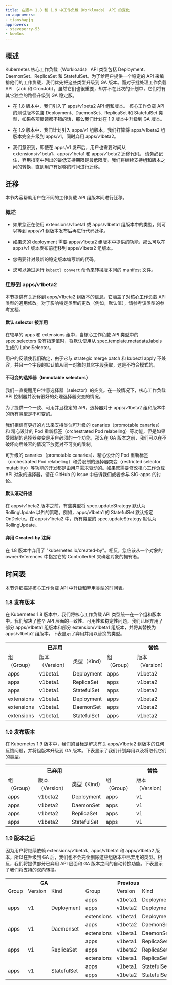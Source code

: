 ```yaml
---
title: 在版本 1.8 和 1.9 中工作负载（Workloads） API 的变化
cn-approvers:
- tianshapjq
approvers:
- steveperry-53
- kow3ns
---
```

<!--
---
title: Workloads API changes in versions 1.8 and 1.9
approvers:
- steveperry-53
- kow3ns
---
-->

<!--
## Overview
-->
## 概述

<!--
The Kubernetes core Workloads API includes the Deployment, DaemonSet, ReplicaSet, and StatefulSet kinds. To provide a stable API for users to orchestrate their workloads, we are prioritizing promoting these kinds to GA. The batch Workloads API (Job and CronJob), while also important, is not part of this effort, and it will have a separate path to GA stability.
-->
Kubernetes 核心工作负载（Workloads） API 类型包括 Deployment、DaemonSet、ReplicaSet 和 StatefulSet。为了给用户提供一个稳定的 API 来编排他们的工作负载，我们优先把这些类型升级到 GA 版本。而对于批处理工作负载 API （Job 和 CronJob），虽然它们也很重要，却并不在此次的计划中，它们将有其它独立的路径升级到 GA 稳定版。

<!--
- In the 1.8 release, we introduce the apps/v1beta2 API group and version. This beta version of the core Workloads API contains the Deployment, DaemonSet,  ReplicaSet, and  StatefulSet kinds, and it is the version we plan to promote to GA in the 1.9 release provided the feedback is positive.
-->
- 在 1.8 版本中，我们引入了 apps/v1beta2 API 组和版本。 核心工作负载 API 的测试版本包含 Deployment、DaemonSet、ReplicaSet 和 StatefulSet 类型，如果各项反馈都不错的话，那么我们计划在 1.9 版本中升级到 GA 版本。

<!--
- In the 1.9 release, we plan to introduce the apps/v1 group version. We intend to promote the apps/v1beta2 group version in its entirety to apps/v1 and to deprecate apps/v1beta2 at that time.
-->
- 在 1.9 版本中，我们计划引入 apps/v1 组版本。我们打算将 apps/v1beta2 组版本完全升级到 apps/v1，同时弃用 apps/v1beta2。

<!--
- We realize that even after the release of apps/v1, users will need time to migrate their code from extensions/v1beta1, apps/v1beta1, and apps/v1beta2. It is important to remember that the minimum support durations listed in the deprecations guidelines are minimums. We will continue to support conversion between groups and versions until users have had sufficient time to migrate.
-->
- 我们意识到，即使在 apps/v1 发布后，用户也需要时间从 extensions/v1beta1、apps/v1beta1 和 apps/v1beta2 迁移代码。 请务必记住，弃用指南中列出的最低支持期限是最低限度。我们将继续支持组和版本之间的转换，直到用户有足够的时间进行迁移。

<!--
## Migration
-->
## 迁移

<!--
This section contains information to assist users in migrating core Workloads API kinds between group versions.
-->
本节内容帮助用户在不同的工作负载 API 组版本间进行迁移。

<!--
### General
-->
### 概述

<!--
- If you are using kinds from the extensions/v1beta1 or apps/v1beta1 group versions, you can wait to migrate existing code until after the release of the apps/v1 group version.
-->
- 如果您正在使用 extensions/v1beta1 或 apps/v1beta1 组版本中的类型，则可以等到 apps/v1 组版本发布后再进行代码迁移。

<!--
- If your deployment requires features that are available in the apps/v1beta2 group version, you can migrate to this group version before the apps/v1 release.
-->
- 如果您的 deployment 需要 apps/v1beta2 组版本中提供的功能，那么可以在 apps/v1 版本发布前迁移到 apps/v1beta2 组版本。

<!--
- You should develop all new code against the latest stable release.
-->
- 您需要针对最新的稳定版本编写新的代码。

<!--
- You can run `kubectl convert` to convert manifests between group versions.
-->
- 您可以通过运行 `kubectl convert` 命令来转换版本间的 manifest 文件。

<!--
### Migrating to apps/v1beta2
-->
### 迁移到 apps/v1beta2

<!--
This section provides information on migrating to the apps/v1beta2 group version. It covers general changes to the core Workloads API kinds. For changes that affect a specific kind (for example, default values), consult the reference documentation for the kind.
-->
本节提供有关迁移到 apps/v1beta2 组版本的信息。它涵盖了对核心工作负载 API 类型的通用修改。对于影响特定类型的更改（例如，默认值），请参考该类型的参考文档。

<!--
#### Default selectors are deprecated
-->
#### 默认 selector 被弃用

<!--
In earlier versions of the apps and extensions groups, the spec.selectors of the core Workloads API kinds were, when left unspecified, defaulted to a LabelSelector generated from the spec.template.metadata.labels.
-->
在较早的 apps 和 extensions 组中，当核心工作负载 API 类型中的 spec.selectors 没有指定值时，将默认使用从 spec.template.metadata.labels 生成的 LabelSelector。

<!--
User feedback led us to determine that, as it is incompatible with strategic merge patch and kubectl apply, defaulting the value of a field from the value of another field of the same object is an anti-pattern.
-->
用户的反馈使我们确定，由于它与 strategic merge patch 和 kubectl apply 不兼容，并且一个字段的默认值从同一对象的其它字段获取，这是不符合模式的。

<!--
#### Immutable selectors
-->
#### 不可变的选择器（Immutable selectors）

<!--
We have always cautioned users against selector mutation. The core Workloads API controller does not, in the general case, handle selector mutation gracefully.
-->
我们一直提醒用户注意选择器（selector）的突变。在一般情况下，核心工作负载 API 控制器并没有很好的处理选择器突变的情况。

<!--
To provide a consistent, usable, and stable API, selectors are immutable for all kinds in the apps/v1beta2 group and version.
-->
为了提供一个一致、可用并且稳定的 API，选择器对于 apps/v1beta2 组和版本中的所有类型是不可变的。

<!--
We believe that there are better ways to support features like promotable canaries and orchestrated Pod relabeling, but if restricted selector mutation is a necessary feature for our users, we can relax immutability before GA without breaking backward compatibility.
-->
我们相信有更好的方法来支持类似可升级的 canaries（promotable canaries） 和 精心设计的 Pod 重新标签（orchestrated Pod relabeling）等功能，但是如果受限制的选择器突变是用户必须的一个功能，那么在 GA 版本之前，我们可以在不破坏向后兼容的情况下放宽对不可变的限制。

<!--
The development of features like promotable canaries, orchestrated Pod relabeling, and restricted selector mutability is driven by demand signals from our users. If you are currently modifying the selectors of your core Workloads API objects, please tell us about your use case in a GitHub issue or by participating in SIG-apps.
-->
可升级的 canaries（promotable canaries）、精心设计的 Pod 重新标签（orchestrated Pod relabeling）和受限制的选择器突变（restricted selector mutability）等功能的开发都是由用户需求驱动的。如果您需要修改核心工作负载 API 对象的选择器，请在 GitHub 的 issue 中告诉我们或者参与 SIG-apps 的讨论。

<!--
#### Default rolling updates
-->
#### 默认滚动升级

<!--
Before apps/v1beta2, some kinds defaulted the spec.updateStrategy to a strategy other than RollingUpdate. For example, apps/v1beta1 StatefulSet specifies OnDelete by default. In apps/v1beta2 the spec.updateStrategy for all kinds defaults to RollingUpdate.
-->
在 apps/v1beta2 版本之前，有些类型将 spec.updateStrategy 默认为 RollingUpdate 以外的策略。例如，apps/v1beta1 的 StatefulSet 默认指定 OnDelete。在 apps/v1beta2 中，所有类型的 spec.updateStrategy 默认为 RollingUpdate。

<!--
#### Created-by annotation is deprecated
-->
#### 弃用 Created-by 注解

<!--
"kubernetes.io/created-by" is deprecated in version 1.8. Instead, you should specify an object’s ControllerRef from its ownerReferences to determine object ownership.
-->
在 1.8 版本中弃用了 "kubernetes.io/created-by"。相反，您应该从一个对象的 ownerReferences 中指定它的 ControllerRef 来确定对象的拥有者。

<!--
## Timeline
-->
## 时间表

<!--
This section details the timeline for promotion and deprecation of kinds in the core Workloads API.
-->
本节详细描述核心工作负载 API 中升级和弃用类型的时间表。

<!--
### Release 1.8
-->
### 1.8 发布版本

<!--
In Kubernetes 1.8, we unify the core Workloads API kinds in a single group and version. We address consistency, usability, and stability issues across the API surface. We have deprecated portions of the apps/v1beta1 group version and the extension/v1beta1 group version and replaced them with the apps/v1beta2 group version. The table below shows the kinds that are deprecated and the kinds that replace them.
-->
在 Kubernetes 1.8 版本中，我们将核心工作负载 API 类型统一在一个组和版本中。我们解决了整个 API 层面的一致性、可用性和稳定性问题。我们已经弃用了部分 apps/v1beta1 组版本和部分 extension/v1beta1 组版本，并将其替换为 apps/v1beta2 组版本。下表显示了弃用并用以替换的类型。

<table style="width:100%">
  <tr>
<!--
    <th colspan="3">Deprecated</th>
    <th colspan="3">Replaced By</th>
-->
    <th colspan="3">已弃用</th>
    <th colspan="3">替换</th>
  </tr>
  <tr>
<!--
    <td>Group</td>
    <td>Version</td>
    <td>Kind</td>
    <td>Group</td>
    <td>Version</td>
    <td>Kind</td>
-->
	<td>组（Group）</td>
    <td>版本（Version）</td>
    <td>类型（Kind）</td>
    <td>组（Group）</td>
    <td>版本（Version）</td>
    <td>类型（Kind）</td>
  </tr>
  <tr>
    <td>apps</td>
    <td>v1beta1</td>
    <td>Deployment</td>
    <td>apps</td>
    <td>v1beta2</td>
    <td>Deployment</td>
  </tr>
  <tr>
    <td>apps</td>
    <td>v1beta1</td>
    <td>ReplicaSet</td>
    <td>apps</td>
    <td>v1beta2</td>
    <td>ReplicaSet</td>
  </tr>
  <tr>
    <td>apps</td>
    <td>v1beta1</td>
    <td>StatefulSet</td>
    <td>apps</td>
    <td>v1beta2</td>
    <td>StatefulSet</td>
  </tr>
  <tr>
    <td>extensions</td>
    <td>v1beta1</td>
    <td>Deployment</td>
    <td>apps</td>
    <td>v1beta2</td>
    <td>Deployment</td>
  </tr>
  <tr>
    <td>extensions</td>
    <td>v1beta1</td>
    <td>DaemonSet</td>
    <td>apps</td>
    <td>v1beta2</td>
    <td>DaemonSet</td>
  </tr>
  <tr>
    <td>extensions</td>
    <td>v1beta1</td>
    <td>StatefulSet</td>
    <td>apps</td>
    <td>v1beta2</td>
    <td>StatefulSet</td>
  </tr>
</table>

<!--
### Release 1.9
-->
### 1.9 发布版本

<!--
In Kubernetes 1.9, our goal is to address any feedback on the apps/v1beta2 group version and to promote the group version to GA. The table below shows the kinds that we plan to deprecate and the kinds that will replace them.
-->
在 Kubernetes 1.9 版本中，我们的目标是解决有关 apps/v1beta2 组版本的任何反馈问题，并将组版本升级到 GA 版本。下表显示了我们计划弃用以及将取代它们的类型。

<table style="width:100%">
  <tr>
<!--
    <th colspan="3">Deprecated</th>
    <th colspan="3">Replaced By</th>
-->
    <th colspan="3">已弃用</th>
    <th colspan="3">替换</th>
  </tr>
  <tr>
<!--
    <td>Group</td>
    <td>Version</td>
    <td>Kind</td>
    <td>Group</td>
    <td>Version</td>
    <td>Kind</td>
-->
	<td>组（Group）</td>
    <td>版本（Version）</td>
    <td>类型（Kind）</td>
    <td>组（Group）</td>
    <td>版本（Version）</td>
    <td>类型（Kind）</td>
  </tr>
  <tr>
    <td>apps</td>
    <td>v1beta2</td>
    <td>Deployment</td>
    <td>apps</td>
    <td>v1</td>
    <td>Deployment</td>
  </tr>
  <tr>
    <td>apps</td>
    <td>v1beta2</td>
    <td>DaemonSet</td>
    <td>apps</td>
    <td>v1</td>
    <td>DaemonSet</td>
  </tr>
  <tr>
    <td>apps</td>
    <td>v1beta2</td>
    <td>ReplicaSet</td>
    <td>apps</td>
    <td>v1</td>
    <td>ReplicaSet</td>
  </tr>
  <tr>
    <td>apps</td>
    <td>v1beta2</td>
    <td>StatefulSet</td>
    <td>apps</td>
    <td>v1</td>
    <td>StatefulSet</td>
  </tr>
</table>

<!--
### Post 1.9
-->
### 1.9 版本之后

<!--
Because users will continue to depend on extensions/v1beta1, apps/v1beta1, and apps/v1beta2, we will not completely remove deprecated kinds in these group versions upon GA promotion. Instead, we will provide auto-conversion between the deprecated portions of the API surface and the GA version. The table below shows the bidirectional conversion that we will support.
-->
因为用户将继续依赖 extensions/v1beta1、apps/v1beta1 和 apps/v1beta2 版本，所以在升级到 GA 后，我们也不会完全删除这些组版本中已弃用的类型。相反，我们将提供部分已弃用 API 层面和 GA 版本之间的自动转换功能。下表显示了我们将支持的双向转换。

<table style="width:100%">
 <tr>
    <th colspan="3">GA</th>
    <th colspan="3">Previous</th>
  </tr>
  <tr>
    <td>Group</td>
    <td>Version</td>
    <td>Kind</td>
    <td>Group</td>
    <td>Version</td>
    <td>Kind</td>
  </tr>
  <tr>
    <td rowspan="3">apps</td>
    <td rowspan="3">v1</td>
    <td rowspan="3">Deployment</td>
    <td>apps</td>
    <td>v1beta1</td>
    <td>Deployment</td>
  </tr>
  <tr>
    <td>apps</td>
    <td>v1beta2</td>
    <td>Deployment</td>
  </tr>
  <tr>
    <td>extensions</td>
    <td>v1beta1</td>
    <td>Deployment</td>
  </tr>
   <tr>
    <td rowspan="2">apps</td>
    <td rowspan="2">v1</td>
    <td rowspan="2">Daemonset</td>
    <td>apps</td>
    <td>v1beta2</td>
    <td>DaemonSet</td>
  </tr>
  <tr>
    <td>extensions</td>
    <td>v1beta1</td>
    <td>DaemonSet</td>
  </tr>
   <tr>
    <td rowspan="3">apps</td>
    <td rowspan="3">v1</td>
    <td rowspan="3">ReplicaSet</td>
    <td>apps</td>
    <td>v1beta1</td>
    <td>ReplicaSet</td>
  </tr>
  <tr>
    <td>apps</td>
    <td>v1beta2</td>
    <td>ReplicaSet</td>
  </tr>
  <tr>
    <td>extensions</td>
    <td>v1beta1</td>
    <td>ReplicaSet</td>
  </tr>
   <tr>
    <td rowspan="2">apps</td>
    <td rowspan="2">v1</td>
    <td rowspan="2">StatefulSet</td>
    <td>apps</td>
    <td>v1beta1</td>
    <td>StatefulSet</td>
  </tr>
  <tr>
    <td>apps</td>
    <td>v1beta2</td>
    <td>StatefulSet</td>
  </tr>
</table>
